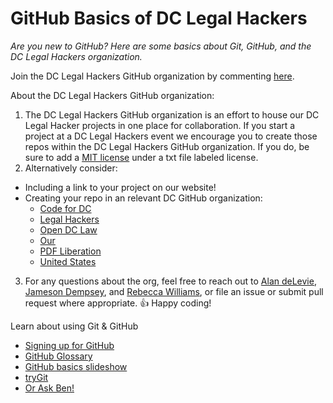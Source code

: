 GitHub Basics of DC Legal Hackers
============
_Are you new to GitHub? Here are some basics about Git, GitHub, and the DC Legal Hackers organization._

Join the DC Legal Hackers GitHub organization by commenting [here](https://github.com/dclegalhackers/GitHubBasics/issues/1). 

About the DC Legal Hackers GitHub organization:  
 1. The DC Legal Hackers GitHub organization is an effort to house our DC Legal Hacker projects in one place for collaboration. If you start a project at a DC Legal Hackers event we encourage you to create those repos within the DC Legal Hackers GitHub organization. If you do, be sure to add a [MIT license](http://choosealicense.com/) under a txt file labeled license. 
 2. Alternatively consider: 
  * Including a link to your project on our website!  
  * Creating your repo in an relevant DC GitHub organization:
    * [Code for DC](https://github.com/codefordc)
    * [Legal Hackers](https://github.com/legalhackers/) 
    * [Open DC Law](https://github.com/opendclaw)
    * [Our](https://github.com/our/)
    * [PDF Liberation](https://github.com/pdfliberation)
    * [United States](https://github.com/unitedstates)
 3. For any questions about the org, feel free to reach out to [Alan deLevie](https://github.com/adelevie), [Jameson Dempsey](https://github.com/jamesondempsey), and [Rebecca Williams](https://github.com/rebeccawilliams), or file an issue or submit pull request where appropriate. :thumbsup: Happy coding! 

Learn about using Git & GitHub  
 
* [Signing up for GitHub](https://github.com/dclegalhackers/dclegalhackathon/blob/master/GitHub101.md)
* [GitHub Glossary](https://help.github.com/articles/github-glossary)
* [GitHub basics slideshow](http://ben.balter.com/open-sourcing-government/#/git)
* [tryGit](http://try.github.io/levels/1/challenges/1)
* [Or Ask Ben!](https://github.com/benbalter/feedback)

